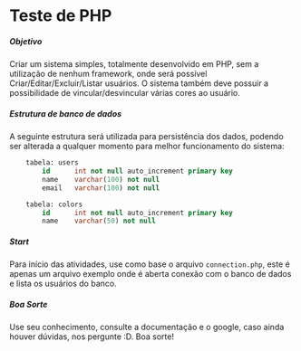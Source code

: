 # Teste de PHP
##### Objetivo
Criar um sistema simples, totalmente desenvolvido em PHP, sem a utilização de nenhum framework, onde será possível Criar/Editar/Excluir/Listar usuários. O sistema também deve possuir a possibilidade de vincular/desvincular várias cores ao usuário.

##### Estrutura de banco de dados
A seguinte estrutura será utilizada para persistência dos dados, podendo ser alterada a qualquer momento para melhor funcionamento do sistema:

```sql
    tabela: users
        id      int not null auto_increment primary key
        name    varchar(100) not null
        email   varchar(100) not null
```
```sql
    tabela: colors
        id      int not null auto_increment primary key
        name    varchar(50) not null
```

##### Start
Para início das atividades, use como base o arquivo `connection.php`, este é apenas um arquivo exemplo onde é aberta conexão com o banco de dados e lista os usuários do banco.

##### Boa Sorte
Use seu conhecimento, consulte a documentação e o google, caso ainda houver dúvidas, nos pergunte :D. Boa sorte!
